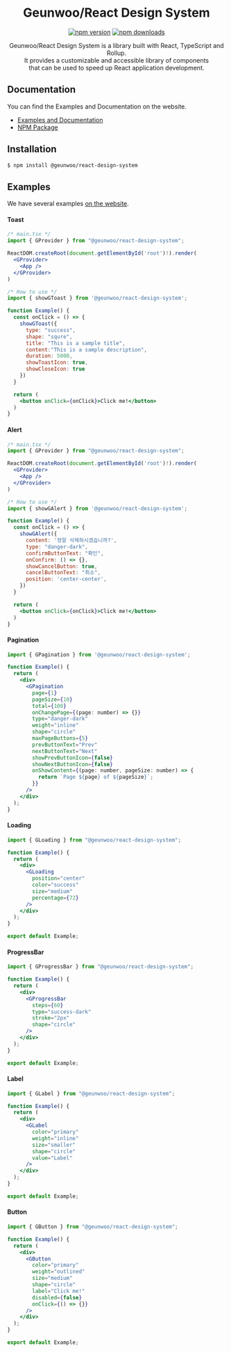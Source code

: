 <div align="center">

# Geunwoo/React Design System

[![npm version](https://img.shields.io/npm/v/@geunwoo/react-design-system.svg?style=flat-square)](https://www.npmjs.com/package/@geunwoo/react-design-system)
[![npm downloads](https://img.shields.io/npm/dm/@geunwoo/react-design-system.svg?style=flat-square)](https://npm-stat.com/charts.html?package=@geunwoo/react-design-system)

Geunwoo/React Design System is a library built with React, TypeScript and Rollup. <br />
It provides a customizable and accessible library of components <br />
that can be used to speed up React application development.

</div>

## Documentation

You can find the Examples and Documentation on the website.

- [Examples and Documentation](https://main--64945a5460facec38f6ccd6b.chromatic.com)
- [NPM Package](https://www.npmjs.com/package/@geunwoo/react-design-system)

## Installation

```bash
$ npm install @geunwoo/react-design-system
```

## Examples

We have several examples [on the website](https://main--64945a5460facec38f6ccd6b.chromatic.com).

#### Toast

```jsx
/* main.tsx */
import { GProvider } from "@geunwoo/react-design-system";

ReactDOM.createRoot(document.getElementById('root')!).render(  
  <GProvider>
    <App />
  </GProvider>            
)

/* How to use */
import { showGToast } from '@geunwoo/react-design-system';

function Example() {
  const onClick = () => {
    showGToast({ 
      type: "success",
      shape: "squre",
      title: "This is a sample title",
      content:"This is a sample description",
      duration: 5000,
      showToastIcon: true,
      showCloseIcon: true
    })
  }

  return (          
    <button onClick={onClick}>Click me!</button>
  )
}
```

#### Alert

```jsx
/* main.tsx */
import { GProvider } from "@geunwoo/react-design-system";

ReactDOM.createRoot(document.getElementById('root')!).render(  
  <GProvider>
    <App />
  </GProvider>            
)

/* How to use */
import { showGAlert } from '@geunwoo/react-design-system';

function Example() {
  const onClick = () => {
    showGAlert({
      content: '정말 삭제하시겠습니까?',     
      type: "danger-dark",
      confirmButtonText: "확인",      
      onConfirm: () => {},
      showCancelButton: true,
      cancelButtonText: "취소",
      position: 'center-center',
    })
  }

  return (          
    <button onClick={onClick}>Click me!</button>    
  )
}
```

#### Pagination

```jsx
import { GPagination } from '@geunwoo/react-design-system';

function Example() {
  return (
    <div>
      <GPagination
        page={1}
        pageSize={10}
        total={100}
        onChangePage={(page: number) => {}}
        type="danger-dark"
        weight="inline"
        shape="circle"
        maxPageButtons={5}
        prevButtonText="Prev"
        nextButtonText="Next"
        showPrevButtonIcon={false}
        showNextButtonIcon={false}
        onShowContent={(page: number, pageSize: number) => {
          return `Page ${page} of ${pageSize}`;
        }}
      />
    </div>
  );
}
```

#### Loading

```jsx
import { GLoading } from "@geunwoo/react-design-system";

function Example() {
  return (
    <div>
      <GLoading
        position="center"
        color="success"
        size="medium"
        percentage={72}
      />
    </div>
  );
}

export default Example;
```

#### ProgressBar

```jsx
import { GProgressBar } from "@geunwoo/react-design-system";

function Example() {
  return (
    <div>
      <GProgressBar
        steps={60}
        type="success-dark"
        stroke="2px"
        shape="circle"
      />
    </div>
  );
}

export default Example;
```

#### Label

```jsx
import { GLabel } from "@geunwoo/react-design-system";

function Example() {
  return (
    <div>
      <GLabel
        color="primary"
        weight="inline"
        size="smaller"
        shape="circle"
        value="Label"
      />
    </div>
  );
}

export default Example;
```

#### Button

```jsx
import { GButton } from "@geunwoo/react-design-system";

function Example() {
  return (
    <div>
      <GButton
        color="primary"
        weight="outlined"
        size="medium"
        shape="circle"
        label="Click me!"
        disabled={false}
        onClick={() => {}}
      />
    </div>
  );
}

export default Example;
```

